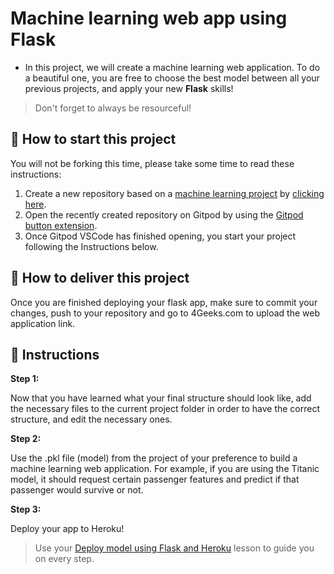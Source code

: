 <!-- hide -->
# Machine learning web app using Flask
<!-- endhide -->

- In this project, we will create a machine learning web application. To do a beautiful one, you are free to choose the best model between all your previous projects, and apply your new **Flask** skills!  

> Don't forget to always be resourceful!

## 🌱  How to start this project

You will not be forking this time, please take some time to read these instructions:

1. Create a new repository based on a [machine learning project](https://github.com/4GeeksAcademy/machine-learning-python-template/generate) by [clicking here](https://github.com/4GeeksAcademy/machine-learning-python-template).
2. Open the recently created repository on Gitpod by using the [Gitpod button extension](https://www.gitpod.io/docs/browser-extension/).
3. Once Gitpod VSCode has finished opening, you start your project following the Instructions below.

## 🚛 How to deliver this project

Once you are finished deploying your flask app, make sure to commit your changes, push to your repository and go to 4Geeks.com to upload the web application link.

## 📝 Instructions

**Step 1:**

Now that you have learned what your final structure should look like, add the necessary files to the current project folder in order to have the correct structure, and edit the necessary ones.

**Step 2:**

Use the .pkl file (model) from the project of your preference to build a machine learning web application.
For example, if you are using the Titanic model, it should request certain passenger features and predict if that passenger would survive or not. 

**Step 3:**

Deploy your app to Heroku!

>Use your [Deploy model using Flask and Heroku](https://github.com/4GeeksAcademy/machine-learning-content/blob/master/07-4d-ml_deploy/deploy-model-using-flask-and-heroku.md) lesson to guide you on every step.

